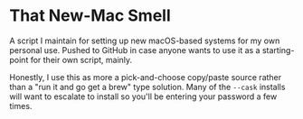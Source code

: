 # That New-Mac Smell

A script I maintain for setting up new macOS-based systems for my own personal use. Pushed to GitHub in case anyone wants to use it as a starting-point for their own script, mainly.

Honestly, I use this as more a pick-and-choose copy/paste source rather than a "run it and go get a brew" type solution. Many of the `--cask` installs will want to escalate to install so you'll be entering your password a few times.
